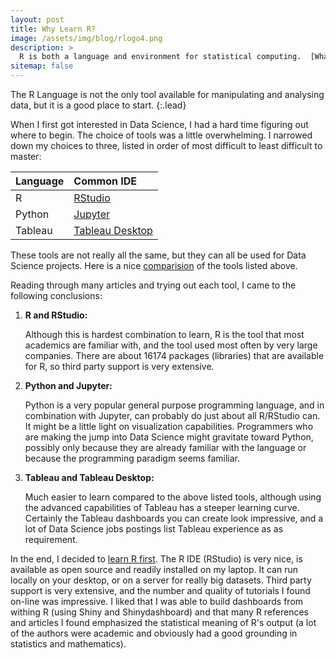 ```yaml
---
layout: post
title: Why Learn R?
image: /assets/img/blog/rlogo4.png
description: >
  R is both a language and environment for statistical computing.  [What is R?](https://www.r-project.org/about.html#:~:text=The%20S%20language%20is%20often,to%20participation%20in%20that%20activity.&text=R%20is%20available%20as%20Free,License%20in%20source%20code%20form.).
sitemap: false
---
```


The R Language is not the only tool available for manipulating and analysing data, but it is a good place to start.
{:.lead}

<!--- Comments are Fun  ![image-title-here](/assets/img/blog/Data_Science_VD.png){:class="img-responsive"} --->

<!--- ![image-title-here](/assets/img/blog/Data_Science_VD.png){:height="700px" width="400px"} --->


When I first got interested in Data Science, I had a hard time figuring out where to begin.  The choice of tools was a little
overwhelming.  I narrowed down my choices to three, listed in order of most difficult to least difficult to master:

|Language |Common IDE |
| :-- | :-- |
| R | [RStudio](https://rstudio.com/products/rstudio/download/) |
| Python | [Jupyter](https://jupyter.org/install)  |
| Tableau | [Tableau Desktop](https://www.tableau.com/products/desktop/download)  |

These tools are not really all the same, but they can all be used for Data Science projects.  Here is a
nice [comparision](https://www.stoltzmanconsulting.com/blog/tool-selection-python-tableau-r) of the tools listed above. 

Reading through many articles and trying out each tool, I came to the following conclusions:

1.  **R and RStudio:**

    Although this is hardest combination to learn, R is the tool that most academics are
	familiar with, and the tool used most often by very large companies.  There are about 16174
	packages (libraries) that are available for R, so third party support is very extensive.
	
2.  **Python and Jupyter:**

    Python is a very popular general purpose programming language, and in combination with Jupyter,
    can probably do just about all R/RStudio can.  It might be a little light on visualization capabilities.
    Programmers who are making the jump into Data Science might gravitate toward Python, possibly only
    because they are already familiar with the language or because the programming paradigm seems familiar. 

3.  **Tableau and Tableau Desktop:**
    
    Much easier to learn compared to the above listed tools, although using the advanced capabilities
    of Tableau has a steeper learning curve.  Certainly the Tableau dashboards you can create look
    impressive, and a lot of Data Science jobs postings list Tableau experience as as requirement.

	
In the end, I decided to [learn R first](https://www.burns-stat.com/documents/tutorials/why-use-the-r-language/).  The R IDE (RStudio) is very nice, is available as open source
and readily installed on my laptop. It can run locally on your desktop, or on a server for really big
datasets.  Third party support is very extensive, and the number and quality of tutorials
I found on-line was impressive.  I liked that I was able to build dashboards from withing R (using Shiny and Shinydashboard)
and that many R references and articles I found emphasized the statistical meaning of R's output (a lot of
the authors were academic and obviously had a good grounding in statistics and mathematics).

<!--- <p align="center">
  <img alt="img-name" src="/assets/img/blog/journey.jpg" width="410">
  <br>
    <em>It's a journey...</em>
</p> --->
